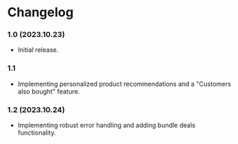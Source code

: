 # Changelog

### 1.0 (2023.10.23)
- Initial release.

### 1.1
- Implementing personalized product recommendations and a "Customers also bought" feature.

### 1.2 (2023.10.24)
- Implementing robust error handling and adding bundle deals functionality.